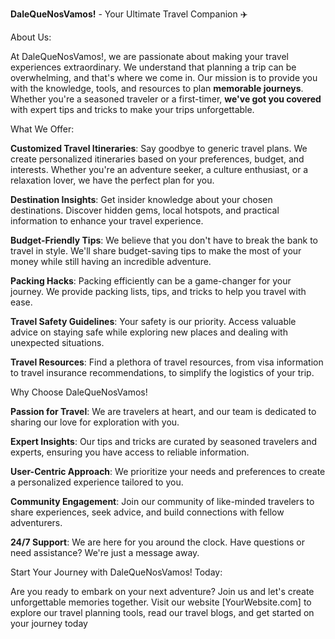 **DaleQueNosVamos!** - Your Ultimate Travel Companion :airplane:

About Us:

At DaleQueNosVamos!, we are passionate about making your travel experiences extraordinary. We understand that planning a trip can be overwhelming, and that's where we come in. Our mission is to provide you with the knowledge, tools, and resources to plan **memorable journeys**. Whether you're a seasoned traveler or a first-timer, **we've got you covered** with expert tips and tricks to make your trips unforgettable.

What We Offer:

**Customized Travel Itineraries**: Say goodbye to generic travel plans. We create personalized itineraries based on your preferences, budget, and interests. Whether you're an adventure seeker, a culture enthusiast, or a relaxation lover, we have the perfect plan for you.

**Destination Insights**: Get insider knowledge about your chosen destinations. Discover hidden gems, local hotspots, and practical information to enhance your travel experience.

**Budget-Friendly Tips**: We believe that you don't have to break the bank to travel in style. We'll share budget-saving tips to make the most of your money while still having an incredible adventure.

**Packing Hacks**: Packing efficiently can be a game-changer for your journey. We provide packing lists, tips, and tricks to help you travel with ease.

**Travel Safety Guidelines**: Your safety is our priority. Access valuable advice on staying safe while exploring new places and dealing with unexpected situations.

**Travel Resources**: Find a plethora of travel resources, from visa information to travel insurance recommendations, to simplify the logistics of your trip.

Why Choose DaleQueNosVamos!

**Passion for Travel**: We are travelers at heart, and our team is dedicated to sharing our love for exploration with you.

**Expert Insights**: Our tips and tricks are curated by seasoned travelers and experts, ensuring you have access to reliable information.

**User-Centric Approach**: We prioritize your needs and preferences to create a personalized experience tailored to you.

**Community Engagement**: Join our community of like-minded travelers to share experiences, seek advice, and build connections with fellow adventurers.

**24/7 Support**: We are here for you around the clock. Have questions or need assistance? We're just a message away.

Start Your Journey with DaleQueNosVamos! Today:

Are you ready to embark on your next adventure? Join us and let's create unforgettable memories together. Visit our website [YourWebsite.com] to explore our travel planning tools, read our travel blogs, and get started on your journey today
